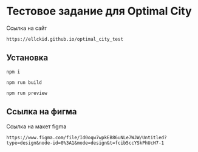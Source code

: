 # Тестовое задание для Optimal City

Ссылка на сайт

```
https://ellckid.github.io/optimal_city_test
```

## Установка

```
npm i
```

```
npm run build
```

```
npm run preview
```

## Cсылка на фигма

Ссылка на макет figma
```
https://www.figma.com/file/Id0oqw7wpkEB86uNLe7WJW/Untitled?type=design&node-id=0%3A1&mode=design&t=fcib5ccYSkPhUcH7-1
```
